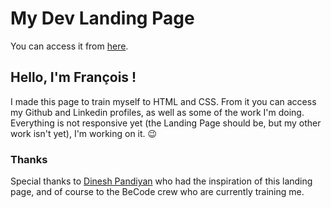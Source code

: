 # My Dev Landing Page

You can access it from [here](https://fwauters.github.io).

## Hello, I'm François !

I made this page to train myself to HTML and CSS. From it you can access my Github and Linkedin profiles, as well as some of the work I'm doing. Everything is not responsive yet (the Landing Page should be, but my other work isn't yet), I'm working on it. :wink:

### Thanks

Special thanks to [Dinesh Pandiyan](https://dev.to/flexdinesh/create-your-developer-landing-page-with-github-pages---42jk) who had the inspiration of this landing page, and of course to the BeCode crew who are currently training me.
